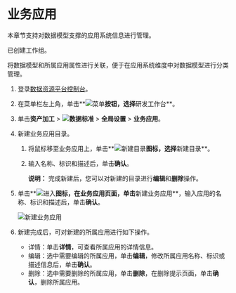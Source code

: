 # 业务应用

本章节支持对数据模型支撑的应用系统信息进行管理。

已创建工作组。

将数据模型和所属应用属性进行关联，便于在应用系统维度中对数据模型进行分类管理。

1.  登录[数据资源平台控制台](https://dataq.console.aliyun.com)。

2.  在菜单栏左上角，单击**![菜单](https://static-aliyun-doc.oss-accelerate.aliyuncs.com/assets/img/zh-CN/6504337061/p188771.png)**按钮，选择**研发工作台**。

3.  单击**资产加工** \> **![数据标准](https://static-aliyun-doc.oss-accelerate.aliyuncs.com/assets/img/zh-CN/6358100161/p208862.png)** \> **全局设置** \> **业务应用**。

4.  新建业务应用目录。

    1.  将鼠标移至业务应用上，单击**![新建目录](https://static-aliyun-doc.oss-accelerate.aliyuncs.com/assets/img/zh-CN/2521067061/p188899.png)**图标，选择**新建目录**。

    2.  输入名称、标识和描述后，单击**确认**。

        **说明：** 完成新建后，您可以对新建的目录进行**编辑**和**删除**操作。

5.  单击**![进入](https://static-aliyun-doc.oss-accelerate.aliyuncs.com/assets/img/zh-CN/6504337061/p188815.png)**图标，在业务应用页面，单击**新建业务应用**，输入应用的名称、标识和描述后，单击**确认**。

    ![新建业务应用](https://static-aliyun-doc.oss-accelerate.aliyuncs.com/assets/img/zh-CN/0776160161/p213054.png)

6.  新建完成后，可对新建的所属应用进行如下操作。

    -   详情：单击**详情**，可查看所属应用的详情信息。
    -   编辑：选中需要编辑的所属应用，单击**编辑**，修改所属应用名称、标识或描述信息后，单击**确认**。
    -   删除：选中需要删除的所属应用，单击**删除**，在删除提示页面，单击**确认**，删除所属应用。

